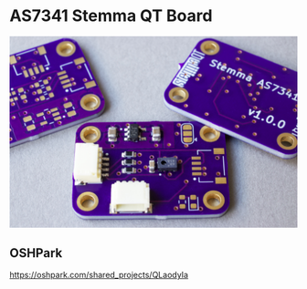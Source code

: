 # AS7341 Stemma QT Board

![Overview](assets/img/IMG_0910.jpg)

## OSHPark

<a href="https://oshpark.com/shared_projects/QLaodyIa" target="_blank">https://oshpark.com/shared_projects/QLaodyIa</a>
